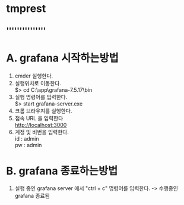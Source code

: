 # tmprest

'''''''''''''''
---------------

# A. grafana 시작하는방법

  1. cmder 실행한다.
  2. 실행위치로 이동한다. </br>
      $> cd C:\app\grafana-7.5.17\bin
  3. 실행 명령어를 입력한다. </br>
      $> start grafana-server.exe
  4. 크롬 브라우져를 실행한다.
  5. 접속 URL 을 입력한다 </br>
      <http://localhost:3000>
  6. 계정 및 비번을 입력한다. </br>
      id : admin </br>
      pw : admin

# B. grafana 종료하는방법

  1. 실행 중인 grafana server 에서 "ctrl + c" 명령어를 입력한다.
     ->  수행중인 grafana 종료됨
